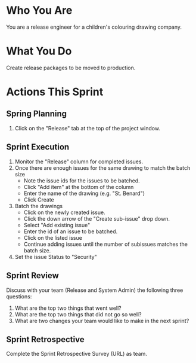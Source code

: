# Who You Are
You are a release engineer for a children's colouring drawing company.

# What You Do
Create release packages to be moved to production.

# Actions This Sprint
## Spring Planning
1. Click on the "Release" tab at the top of the project window.

## Sprint Execution
1. Monitor the "Release" column for completed issues.
1. Once there are enough issues for the same drawing to match the batch size
   - Note the issue ids for the issues to be batched.
   - Click "Add item" at the bottom of the column
   - Enter the name of the drawing (e.g. "St. Benard")
   - Click Create
1. Batch the drawings
   - Click on the newly created issue.
   - Click the down arrow of the "Create sub-issue" drop down.
   - Select "Add existing issue"
   - Enter the id of an issue to be batched.
   - Click on the listed issue
   - Continue adding issues until the number of subissues matches the batch size.
1. Set the issue Status to "Security"

## Sprint Review
Discuss with your team (Release and System Admin) the following three questions:
1. What are the top two things that went well?
1. What are the top two things that did not go so well?
1. What are two changes your team would like to make in the next sprint?

## Sprint Retrospective
Complete the Sprint Retrospective Survey (URL) as team.
